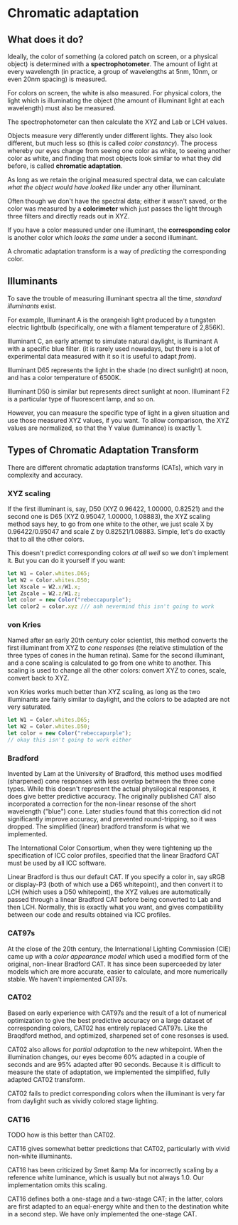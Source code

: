 # Chromatic adaptation

## What does it do?

Ideally, the color of something
(a colored patch on screen, or a physical object)
is determined with a __spectrophotometer__.
The amount of light at every wavelength
(in practice, a group of wavelengths
at 5nm, 10nm, or even 20nm spacing)
is measured.

For colors on screen, the white is also measured.
For physical colors, the light which is illuminating the object
(the amount of illuminant light at each wavelength)
must also be measured.

The spectrophotometer can then calculate the XYZ and Lab or LCH values.

Objects measure very differently under different lights.
They also look different, but much less so
(this is called _color constancy_).
The process whereby our eyes change from seeing one color as white,
to seeing another color as white,
and finding that most objects look similar to what they did before,
is called __chromatic adaptation__.

As long as we retain the original measured spectral data,
we can calculate _what the object would have looked like_
under any other illuminant.

Often though we don't have the spectral data;
either it wasn't saved,
or the color was measured by a __colorimeter__
which just passes the light through three filters
and directly reads out in XYZ.

If you have a color measured under one illuminant,
the __corresponding color__ is another color which
_looks the same_ under a second illuminant.

A chromatic adaptation transform is a way of _predicting_
the corresponding color.

## Illuminants

To save the trouble of measuring illuminant spectra all the time,
_standard illuminants_ exist.

For example, Illuminant A is the orangeish light
produced by a tungsten electric lightbulb
(specifically, one with a filament temperature of 2,856K).

Illuminant C, an early attempt to simulate natural daylight,
is Illuminant A with a specific blue filter.
(it is rarely used nowadays,
but there is a lot of experimental data measured with it
so it is useful to adapt _from_).

Illuminant D65 represents the light in the shade (no direct sunlight) at noon,
and has a color temperature of 6500K.

Illuminant D50 is similar but represents direct sunlight at noon.
Illuminant F2 is a particular type of fluorescent lamp, and so on.

However, you can measure the specific type of light
in a given situation and use those measured XYZ values,
if you want. To allow comparison, the XYZ values are normalized,
so that the Y value (luminance) is exactly 1.


## Types of Chromatic Adaptation Transform

There are different chromatic adaptation transforms (CATs),
which vary in complexity and accuracy.

### XYZ scaling

If the first illuminant is, say, D50 (XYZ 0.96422, 1.00000, 0.82521)
and the second one is D65 (XYZ 0.95047, 1.00000, 1.08883),
the XYZ scaling method says hey,
to go from one white to the other,
we just scale X by 0.96422/0.95047
and scale Z by 0.82521/1.08883.
Simple, let's do exactly that to all the other colors.

This doesn't predict corresponding colors _at all well_
so we don't implement it. But you can do it yourself if you want:

```js
let W1 = Color.whites.D65;
let W2 = Color.whites.D50;
let Xscale = W2.x/W1.x;
let Zscale = W2.z/W1.z;
let color = new Color("rebeccapurple");
let color2 = color.xyz /// aah nevermind this isn't going to work
```

### von Kries

Named after an early 20th century color scientist,
this method converts the first illuminant
from XYZ to _cone responses_
(the relative stimulation of the three types of cones in the human retina).
Same for the second illuminant,
and a cone scaling is calculated to go from one white to another.
This scaling is used to change all the other colors:
convert XYZ to cones, scale, convert back to XYZ.

von Kries works much better than XYZ scaling,
as long as the two illuminants are fairly similar to daylight,
and the colors to be adapted are not very saturated.

```js
let W1 = Color.whites.D65;
let W2 = Color.whites.D50;
let color = new Color("rebeccapurple");
// okay this isn't going to work either
```

### Bradford

Invented by Lam at the University of Bradford,
this method uses modified (sharpened) cone responses
with less overlap between the three cone types.
While this doesn't represent the actual physilogical responses,
it does give better predictive accuracy.
The originally published CAT also incorporated
a correction for the non-linear resonse of the
short wavelength ("blue") cone.
Later studies found that this correction
did not significantly improve accuracy,
and prevented round-tripping,
so it was dropped.
The simplified (linear) bradford transform is what we implemented.

The International Color Consortium,
when they were tightening up the specification of ICC color profiles,
specified that the linear Bradford CAT must be used by all ICC software.

Linear Bradford is thus our default CAT.
If you specify a color in, say sRGB or display-P3
(both of which use a D65 whitepoint),
and then convert it to LCH (which uses a D50 whitepoint),
the XYZ values are automatically passed through a linear Bradford CAT
before being converted to Lab and then LCH.
Normally, this is exactly what you want,
and gives compatibility between our code
and results obtained via ICC profiles.

### CAT97s

At the close of the 20th century,
the International Lighting Commission (CIE)
came up with a _color appearance model_
which used a modified form of the original, non-linear Bradford CAT.
It has since been superceeded by later models
which are more accurate,
easier to calculate,
and more numerically stable.
We haven't implemented CAT97s.

### CAT02

Based on early experience with CAT97s
and the result of a lot of numerical optimization
to give the best predictive accuracy
on a large dataset of corresponding colors,
CAT02 has entirely replaced CAT97s.
Like the Braqdford method,
and optimized, sharpened set of cone resonses is used.

CAT02 also allows for _partial adaptation_ to the new whitepoint.
When the illumination changes, our eyes become 60% adapted in a couple of seconds
and are 95% adapted after 90 seconds.
Because it is difficult to measure the state of adaptation,
we implemented the simplified, fully adapted CAT02 transform.

CAT02 fails to predict corresponding colors when the illuminant
is very far from daylight
such as vividly colored stage lighting.

### CAT16

TODO how is this better than CAT02.

CAT16 gives somewhat better predictions that CAT02,
particularly with vivid non-white illuminants.

CAT16 has been criticized by Smet &amp Ma
for incorrectly scaling by a reference white luminance,
which is usually but not always 1.0.
Our implementation omits this scaling.

CAT16 defines both a one-stage and a two-stage CAT;
in the latter, colors are first adapted to an equal-energy white
and then to the destination white in a second step.
We have only implemented the one-stage CAT.

